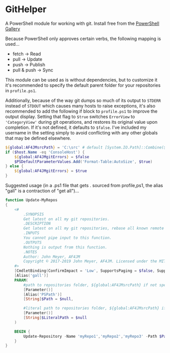 # GitHelper

A PowerShell module for working with git.  Install free from the [PowerShell Gallery](https://www.powershellgallery.com/packages/GitHelper/)

Because PowerShell only approves certain verbs, the following mapping is used...

* fetch → Read
* pull → Update
* push → Publish
* pull & push → Sync

This module can be used as is without dependencies, but to customize it it's recommended to specify the default parent folder for your repositories in `profile.ps1`.

Additionally, because of the way git dumps so much of its output to `STDERR` instead of `STDOUT` which causes many hosts to raise exceptions, it's also recommended to add the following if block to `profile.ps1` to improve the output display.  Setting that flag to `$true` switches `ErrorView` to `'CategoryView'` during git operations, and restores its original value upon completion. If it's not defined, it defaults to `$false`.  I've included my username in the setting simply to avoid conflicting with any other globals that may be defined elsewhere.

```powershell
${global:AF4JMsrcPath} = 'C:\src' # default [System.IO.Path]::Combine(${env:SYSTEMDRIVE}, 'src')
if ($host.Name -eq 'ConsoleHost') {
    ${global:AF4JMgitErrors} = $false
    $PSDefaultParameterValues.Add('Format-Table:AutoSize', $true)
} else {
    ${global:AF4JMgitErrors} = $true
}
```

Suggested usage (in a .ps1 file that gets . sourced from profile,ps1, the alias "gall" is a contraction of "get all")...

```powershell
function Update-MyRepos
{
    <#
        .SYNOPSIS
        Get latest on all my git repositories.
        .DESCRIPTION
        Get latest on all my git repositories, rebase all known remote tracking branches.
        .INPUTS
        You cannot pipe input to this function.
        .OUTPUTS
        Nothing is output from this function.
        .NOTES
        Author: John Meyer, AF4JM
        Copyright © 2017-2019 John Meyer, AF4JM. Licensed under the MIT License. https://github.com/af4jm/GitHelper/blob/master/LICENSE
    #>
    [CmdletBinding(ConfirmImpact = 'Low', SupportsPaging = $false, SupportsShouldProcess = $true)]
    [Alias('gall')]
    PARAM(
        #path to repositories folder, ${global:AF4JMsrcPath} if not specified
        [Parameter()]
        [Alias('PSPath')]
        [String]$Path = $null,

        #literal path to repositories folder, ${global:AF4JMsrcPath} if not specified
        [Parameter()]
        [String]$LiteralPath = $null
    )

    BEGIN {
        Update-Repository -Name 'myRepo1','myRepo2','myRepo3' -Path $Path -LiteralPath $LiteralPath -Verbose
    }
}
```
